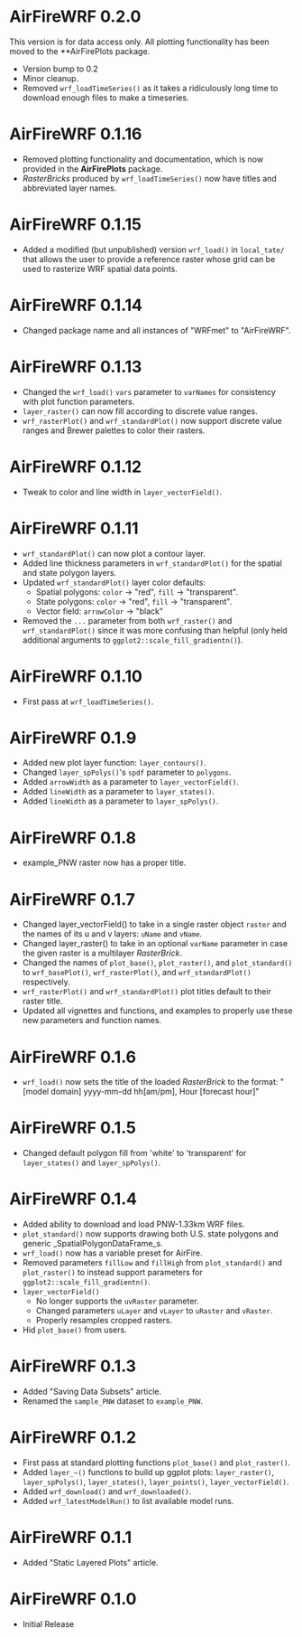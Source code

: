 # AirFireWRF 0.2.0

This version is for data access only. All plotting functionality has been moved
to the **AirFirePlots package.

* Version bump to 0.2
* Minor cleanup.
* Removed `wrf_loadTimeSeries()` as it takes a ridiculously long time to
download enough files to make a timeseries.

# AirFireWRF 0.1.16

* Removed plotting functionality and documentation, which is now provided in the
**AirFirePlots** package.
* *RasterBricks* produced by `wrf_loadTimeSeries()` now have titles and 
abbreviated layer names.

# AirFireWRF 0.1.15

* Added a modified (but unpublished) version `wrf_load()` in `local_tate/` that
allows the user to provide a reference raster whose grid can be used to 
rasterize WRF spatial data points.

# AirFireWRF 0.1.14

* Changed package name and all instances of "WRFmet" to "AirFireWRF".

# AirFireWRF 0.1.13

* Changed the `wrf_load()` `vars` parameter to `varNames` for consistency with
plot function parameters.
* `layer_raster()` can now fill according to discrete value ranges.
* `wrf_rasterPlot()` and `wrf_standardPlot()` now support discrete value ranges 
and Brewer palettes to color their rasters.

# AirFireWRF 0.1.12

* Tweak to color and line width in `layer_vectorField()`.

# AirFireWRF 0.1.11

* `wrf_standardPlot()` can now plot a contour layer.
* Added line thickness parameters in `wrf_standardPlot()` for the spatial and 
state polygon layers.
* Updated `wrf_standardPlot()` layer color defaults:
  * Spatial polygons: `color` -> "red", `fill` -> "transparent".
  * State polygons: `color` -> "red", `fill` -> "transparent".
  * Vector field: `arrowColor` -> "black"
* Removed the `...` parameter from both `wrf_raster()` and `wrf_standardPlot()`
since it was more confusing than helpful (only held additional arguments to
`ggplot2::scale_fill_gradientn()`).

# AirFireWRF 0.1.10

* First pass at `wrf_loadTimeSeries()`.

# AirFireWRF 0.1.9

* Added new plot layer function: `layer_contours()`.
* Changed `layer_spPolys()`'s `spdf` parameter to `polygons`.
* Added `arrowWidth` as a parameter to `layer_vectorField()`.
* Added `lineWidth` as a parameter to `layer_states()`.
* Added `lineWidth` as a parameter to `layer_spPolys()`.

# AirFireWRF 0.1.8

* example_PNW raster now has a proper title.

# AirFireWRF 0.1.7

* Changed layer_vectorField() to take in a single raster object `raster` and the
names of its u and v layers: `uName` and `vName`.
* Changed layer_raster() to take in an optional `varName` parameter in case the
given raster is a multilayer *RasterBrick*.
* Changed the names of `plot_base()`, `plot_raster()`, and `plot_standard()` to
`wrf_basePlot()`, `wrf_rasterPlot()`, and `wrf_standardPlot()` respectively.
* `wrf_rasterPlot()` and `wrf_standardPlot()` plot titles default to their
raster title.
* Updated all vignettes and functions, and examples to properly use these new 
parameters and function names.

# AirFireWRF 0.1.6

* `wrf_load()` now sets the title of the loaded *RasterBrick* to the format:
"[model domain] yyyy-mm-dd hh[am/pm], Hour [forecast hour]"

# AirFireWRF 0.1.5

* Changed default polygon fill from 'white' to 'transparent' for `layer_states()`
and `layer_spPolys()`.

# AirFireWRF 0.1.4

* Added ability to download and load PNW-1.33km WRF files.
* `plot_standard()` now supports drawing both U.S. state polygons and generic 
_SpatialPolygonDataFrame_s.
* `wrf_load()` now has a variable preset for AirFire.
* Removed parameters `fillLow` and `fillHigh` from `plot_standard()` and 
`plot_raster()` to instead support parameters for 
`ggplot2::scale_fill_gradientn()`.
* `layer_vectorField()` 
  * No longer supports the `uvRaster` parameter.
  * Changed parameters `uLayer` and `vLayer` to `uRaster` and `vRaster`.
  * Properly resamples cropped rasters.
* Hid `plot_base()` from users.

# AirFireWRF 0.1.3

* Added "Saving Data Subsets" article.
* Renamed the `sample_PNW` dataset to `example_PNW`.

# AirFireWRF 0.1.2

* First pass at standard plotting functions `plot_base()` and `plot_raster()`.
* Added `layer_~()` functions to build up ggplot plots: `layer_raster()`,
`layer_spPolys()`, `layer_states()`, `layer_points()`, `layer_vectorField()`.
* Added `wrf_download()` and `wrf_downloaded()`.
* Added `wrf_latestModelRun()` to list available model runs.

# AirFireWRF 0.1.1

* Added "Static Layered Plots" article.

# AirFireWRF 0.1.0

* Initial Release
